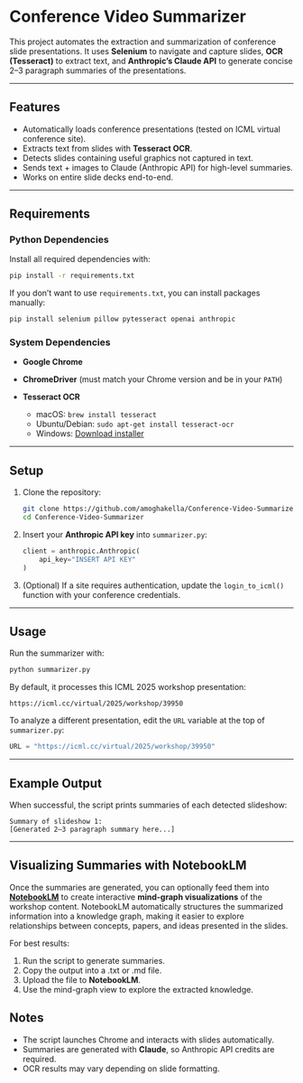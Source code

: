 # Conference Video Summarizer

This project automates the extraction and summarization of conference slide presentations. It uses **Selenium** to navigate and capture slides, **OCR (Tesseract)** to extract text, and **Anthropic’s Claude API** to generate concise 2–3 paragraph summaries of the presentations.

---

## Features

* Automatically loads conference presentations (tested on ICML virtual conference site).
* Extracts text from slides with **Tesseract OCR**.
* Detects slides containing useful graphics not captured in text.
* Sends text + images to Claude (Anthropic API) for high-level summaries.
* Works on entire slide decks end-to-end.

---

## Requirements

### Python Dependencies

Install all required dependencies with:

```bash
pip install -r requirements.txt
```

If you don’t want to use `requirements.txt`, you can install packages manually:

```bash
pip install selenium pillow pytesseract openai anthropic
```

### System Dependencies

* **Google Chrome**
* **ChromeDriver** (must match your Chrome version and be in your `PATH`)
* **Tesseract OCR**

  * macOS: `brew install tesseract`
  * Ubuntu/Debian: `sudo apt-get install tesseract-ocr`
  * Windows: [Download installer](https://github.com/tesseract-ocr/tesseract/wiki)

---

## Setup

1. Clone the repository:

   ```bash
   git clone https://github.com/amoghakella/Conference-Video-Summarizer.git
   cd Conference-Video-Summarizer
   ```

2. Insert your **Anthropic API key** into `summarizer.py`:

   ```python
   client = anthropic.Anthropic(
       api_key="INSERT API KEY"
   )
   ```

3. (Optional) If a site requires authentication, update the `login_to_icml()` function with your conference credentials.

---

## Usage

Run the summarizer with:

```bash
python summarizer.py
```

By default, it processes this ICML 2025 workshop presentation:

```
https://icml.cc/virtual/2025/workshop/39950
```

To analyze a different presentation, edit the `URL` variable at the top of `summarizer.py`:

```python
URL = "https://icml.cc/virtual/2025/workshop/39950"
```

---

## Example Output

When successful, the script prints summaries of each detected slideshow:

```
Summary of slideshow 1:
[Generated 2–3 paragraph summary here...]
```

---

## Visualizing Summaries with NotebookLM

Once the summaries are generated, you can optionally feed them into **[NotebookLM](https://notebooklm.google/)** to create interactive **mind-graph visualizations** of the workshop content. NotebookLM automatically structures the summarized information into a knowledge graph, making it easier to explore relationships between concepts, papers, and ideas presented in the slides.

For best results:
1. Run the script to generate summaries.
2. Copy the output into a .txt or .md file.
3. Upload the file to **NotebookLM**.
4. Use the mind-graph view to explore the extracted knowledge.

## Notes

* The script launches Chrome and interacts with slides automatically.
* Summaries are generated with **Claude**, so Anthropic API credits are required.
* OCR results may vary depending on slide formatting.
